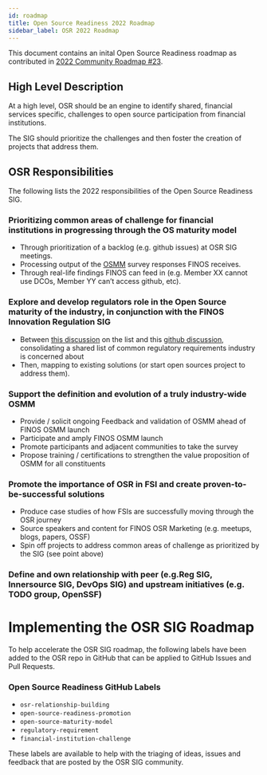 ```yaml
---
id: roadmap
title: Open Source Readiness 2022 Roadmap
sidebar_label: OSR 2022 Roadmap
---
```


This document contains an inital Open Source Readiness roadmap as contributed in [2022 Community Roadmap #23](https://github.com/finos/open-source-readiness/discussions/23#discussioncomment-2253788).

## High Level Description

At a high level, OSR should be an engine to identify shared, financial services specific, challenges to open source participation from financial institutions.

The SIG should prioritize the challenges and then foster the creation of projects that address them.

## OSR Responsibilities

The following lists the 2022 responsibilities of the Open Source Readiness SIG.

### Prioritizing common areas of challenge for financial institutions in progressing through the OS maturity model

- Through prioritization of a backlog (e.g. github issues) at OSR SIG meetings.
- Processing output of the [OSMM](https://github.com/finos/osmm) survey responses FINOS receives.
- Through real-life findings FINOS can feed in (e.g. Member XX cannot use DCOs, Member YY can’t access github, etc).

### Explore and develop regulators role in the Open Source maturity of the industry, in conjunction with the FINOS Innovation Regulation SIG

- Between [this discussion](https://groups.google.com/a/finos.org/g/osr/c/GMMD38RkaMY/m/nYMwTdR3BAAJ) on the list and this [github discussion](https://github.com/finos/open-source-readiness/discussions/9), consolidating a shared list of common regulatory requirements industry is concerned about
- Then, mapping to existing solutions (or start open sources project to address them).

### Support the definition and evolution of a truly industry-wide OSMM

- Provide / solicit ongoing Feedback and validation of OSMM ahead of FINOS OSMM launch
- Participate and amply FINOS OSMM launch
- Promote participants and adjacent communities to take the survey
- Propose training / certifications to strengthen the value proposition of OSMM for all constituents

### Promote the importance of OSR in FSI and create proven-to-be-successful solutions

- Produce case studies of how FSIs are successfully moving through the OSR journey
- Source speakers and content for FINOS OSR Marketing (e.g. meetups, blogs, papers, OSSF)
- Spin off projects to address common areas of challenge as prioritized by the SIG (see point above)

### Define and own relationship with peer (e.g.Reg SIG, Innersource SIG, DevOps SIG) and upstream initiatives (e.g. TODO group, OpenSSF)

# Implementing the OSR SIG Roadmap

To help accelerate the OSR SIG roadmap, the following labels have been added to the OSR repo in GitHub that can be applied to GitHub Issues and Pull Requests.

### Open Source Readiness GitHub Labels

- `osr-relationship-building`
- `open-source-readiness-promotion`
- `open-source-maturity-model`
- `regulatory-requirement`
- `financial-institution-challenge`

These labels are available to help with the triaging of ideas, issues and feedback that are posted by the OSR SIG community.
